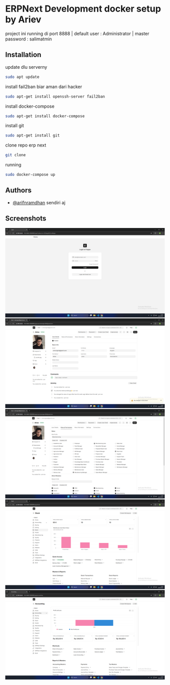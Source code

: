 
# ERPNext Development docker setup by Ariev


project ini running di port 8888 | 
default user : Administrator |  master password : salimatmin


## Installation

update dlu serverny

```bash
sudo apt update
```

install fail2ban biar aman dari hacker
```bash
sudo apt-get install openssh-server fail2ban
```

install docker-compose

```bash
sudo apt-get install docker-compose
```

install git

```bash
sudo apt-get install git
```

clone repo erp next

```bash
git clone
```

running

```bash
sudo docker-compose up 
```
## Authors

- [@arifnramdhan](https://github.com/arifnrrmdn) sendiri aj


## Screenshots

![App Screenshot](https://github.com/arifnrrmdn/erpnext-docker/blob/main/screenshots/1.png)
![App Screenshot](https://github.com/arifnrrmdn/erpnext-docker/blob/main/screenshots/2.png)
![App Screenshot](https://github.com/arifnrrmdn/erpnext-docker/blob/main/screenshots/3.png)
![App Screenshot](https://github.com/arifnrrmdn/erpnext-docker/blob/main/screenshots/4.png)
![App Screenshot](https://github.com/arifnrrmdn/erpnext-docker/blob/main/screenshots/5.png)
